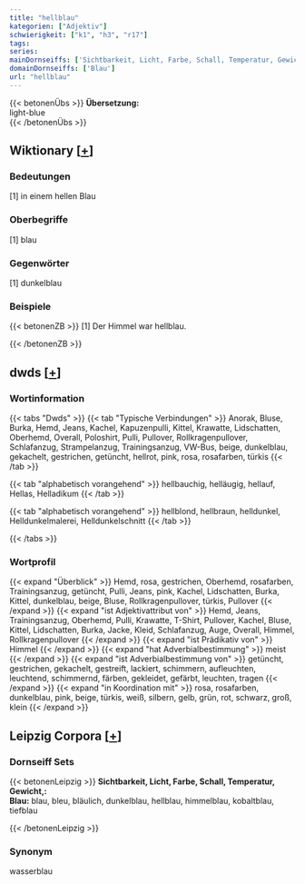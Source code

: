 ```yaml
---
title: "hellblau"
kategorien: ["Adjektiv"]
schwierigkeit: ["k1", "h3", "r17"]
tags:
series:
mainDornseiffs: ['Sichtbarkeit, Licht, Farbe, Schall, Temperatur, Gewicht,']
domainDornseiffs: ['Blau']
url: "hellblau"
---
```


{{< betonenÜbs >}}
**Übersetzung:**  
light-blue  
{{< /betonenÜbs >}}

## Wiktionary [[+](https://de.wiktionary.org/wiki/hellblau)]

### Bedeutungen
[1] in einem hellen Blau  

### Oberbegriffe
[1] blau  

### Gegenwörter
[1] dunkelblau  

### Beispiele
{{< betonenZB >}}
[1] Der Himmel war hellblau.  

{{< /betonenZB >}}


## dwds [[+](https://www.dwds.de/wb/hellblau)]

### Wortinformation
{{< tabs "Dwds" >}}
{{< tab "Typische Verbindungen" >}}
Anorak, Bluse, Burka, Hemd, Jeans, Kachel, Kapuzenpulli, Kittel, Krawatte, Lidschatten, Oberhemd, Overall, Poloshirt, Pulli, Pullover, Rollkragenpullover, Schlafanzug, Strampelanzug, Trainingsanzug, VW-Bus, beige, dunkelblau, gekachelt, gestrichen, getüncht, hellrot, pink, rosa, rosafarben, türkis
{{< /tab >}}

{{< tab "alphabetisch vorangehend" >}}
hellbauchig, helläugig, hellauf, Hellas, Helladikum
{{< /tab >}}

{{< tab "alphabetisch vorangehend" >}}
hellblond, hellbraun, helldunkel, Helldunkelmalerei, Helldunkelschnitt
{{< /tab >}}

{{< /tabs >}}

### Wortprofil
{{< expand "Überblick" >}} Hemd, rosa, gestrichen, Oberhemd, rosafarben, Trainingsanzug, getüncht, Pulli, Jeans, pink, Kachel, Lidschatten, Burka, Kittel, dunkelblau, beige, Bluse, Rollkragenpullover, türkis, Pullover {{< /expand >}}
{{< expand "ist Adjektivattribut von" >}} Hemd, Jeans, Trainingsanzug, Oberhemd, Pulli, Krawatte, T-Shirt, Pullover, Kachel, Bluse, Kittel, Lidschatten, Burka, Jacke, Kleid, Schlafanzug, Auge, Overall, Himmel, Rollkragenpullover {{< /expand >}}
{{< expand "ist Prädikativ von" >}} Himmel {{< /expand >}}
{{< expand "hat Adverbialbestimmung" >}} meist {{< /expand >}}
{{< expand "ist Adverbialbestimmung von" >}} getüncht, gestrichen, gekachelt, gestreift, lackiert, schimmern, aufleuchten, leuchtend, schimmernd, färben, gekleidet, gefärbt, leuchten, tragen {{< /expand >}}
{{< expand "in Koordination mit" >}} rosa, rosafarben, dunkelblau, pink, beige, türkis, weiß, silbern, gelb, grün, rot, schwarz, groß, klein {{< /expand >}}

## Leipzig Corpora [[+](https://corpora.uni-leipzig.de/en/res?word=hellblau&corpusId=deu_newscrawl-public_2018)]

### Dornseiff Sets
{{< betonenLeipzig >}}
**Sichtbarkeit, Licht, Farbe, Schall, Temperatur, Gewicht,:**  
**Blau:** blau, bleu, bläulich, dunkelblau, hellblau, himmelblau, kobaltblau, tiefblau  

{{< /betonenLeipzig >}}

### Synonym
wasserblau

